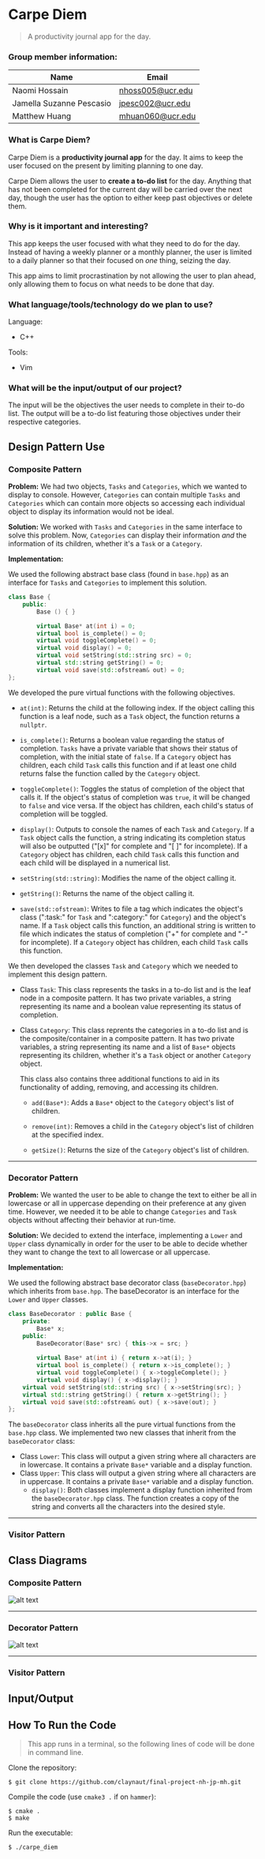 # Carpe Diem 
> A productivity journal app for the day.

### Group member information:
| Name                     | Email            |
| ------------------------ | ---------------- | 
| Naomi Hossain            | nhoss005@ucr.edu |
| Jamella Suzanne Pescasio | jpesc002@ucr.edu |
| Matthew Huang            | mhuan060@ucr.edu |

### What is Carpe Diem?
Carpe Diem is a **productivity journal app** for the day. It aims to keep the user focused on the present by limiting planning to one day.

Carpe Diem allows the user to **create a to-do list** for the day. Anything that has not been completed for the current day will be carried over the next day, though the user has the option to either keep past objectives or delete them.

### Why is it important and interesting?
This app keeps the user focused with what they need to do for the day. Instead of having a weekly planner or a monthly planner, the user is limited to a daily planner so that their focused on *one* thing, seizing the day. 

This app aims to limit procrastination by not allowing the user to plan ahead, only allowing them to focus on what needs to be done that day.

### What language/tools/technology do we plan to use?
Language:
- C++

Tools:
- Vim

### What will be the input/output of our project?
The input will be the objectives the user needs to complete in their to-do list. The output will be a to-do list featuring those objectives under their respective categories.

## Design Pattern Use
### Composite Pattern
**Problem:** We had two objects, `Tasks` and `Categories`, which we wanted to display to console. However, `Categories` can contain multiple `Tasks` and `Categories` which can contain more objects so accessing each individual object to display its information would not be ideal.

**Solution:** We worked with `Tasks` and `Categories` in the same interface to solve this problem. Now, `Categories` can display their information *and* the information of its children, whether it's a `Task` or a `Category`.

**Implementation:**

We used the following abstract base class (found in `base.hpp`) as an interface for `Tasks` and `Categories` to implement this solution.
```cpp
class Base {
    public:
        Base () { }

        virtual Base* at(int i) = 0;
        virtual bool is_complete() = 0;
        virtual void toggleComplete() = 0;
        virtual void display() = 0;
        virtual void setString(std::string src) = 0;
        virtual std::string getString() = 0;
        virtual void save(std::ofstream& out) = 0;
};
```
   
We developed the pure virtual functions with the following objectives.
- `at(int)`: Returns the child at the following index. If the object calling this function is a leaf node, such as a `Task` object, the function returns a `nullptr`.

- `is_complete()`: Returns a boolean value regarding the status of completion. `Tasks` have a private variable that shows their status of completion, with the initial state of `false`. If a `Category` object has children, each child `Task` calls this function and if at least one child returns false the function called by the `Category` object.

- `toggleComplete()`: Toggles the status of completion of the object that calls it. If the object's status of completion was `true`, it will be changed to `false` and vice versa. If the object has children, each child's status of completion will be toggled.

- `display()`: Outputs to console the names of each `Task` and `Category`. If a `Task` object calls the function, a string indicating its completion status will also be outputted ("[x]" for complete and "[ ]" for incomplete). If a `Category` object has children, each child `Task` calls this function and each child will be displayed in a numerical list.

- `setString(std::string)`: Modifies the name of the object calling it.

- `getString()`: Returns the name of the object calling it.

- `save(std::ofstream)`: Writes to file a tag which indicates the object's class (":task:" for `Task` and ":category:" for `Category`) and the object's name. If a `Task` object calls this function, an additional string is written to file which indicates the status of completion ("+" for complete and "-" for incomplete). If a `Category` object has children, each child `Task` calls this function.

We then developed the classes `Task` and `Category` which we needed to implement this design pattern.
- Class `Task`: This class represents the tasks in a to-do list and is the leaf node in a composite pattern. It has two private variables, a string representing its name and a boolean value representing its status of completion.

- Class `Category`: This class reprents the categories in a to-do list and is the composite/container in a composite pattern. It has two private variables, a string representing its name and a list of `Base*` objects representing its children, whether it's a `Task` object or another `Category` object. 

   This class also contains three additional functions to aid in its functionality of adding, removing, and accessing its children.

    - `add(Base*)`: Adds a `Base*` object to the `Category` object's list of children.
    
    - `remove(int)`: Removes a child in the `Category` object's list of children at the specified index.
    
    - `getSize()`: Returns the size of the `Category` object's list of children.

---

### Decorator Pattern
**Problem:** We wanted the user to be able to change the text to either be all in lowercase or all in uppercase depending on their preference at any given time. However, we needed it to be able to change `Categories` and `Task` objects without affecting their behavior at run-time. 

**Solution:** We decided to extend the interface, implementing a `Lower` and `Upper` class dynamically in order for the user to be able to decide whether they want to change the text to all lowercase or all uppercase.

**Implementation:**

We used the following abstract base decorator class (`baseDecorator.hpp`) which inherits from `base.hpp`. The baseDecorator is an interface for the `Lower` and `Upper` classes. 

```cpp
class BaseDecorator : public Base {
    private:
        Base* x;
    public:
        BaseDecorator(Base* src) { this->x = src; }
	
        virtual Base* at(int i) { return x->at(i); }
        virtual bool is_complete() { return x->is_complete(); }
        virtual void toggleComplete() { x->toggleComplete(); }
        virtual void display() { x->display(); }
	virtual void setString(std::string src) { x->setString(src); }
	virtual std::string getString() { return x->getString(); } 
	virtual void save(std::ofstream& out) { x->save(out); }
};
```

The `baseDecorator` class inherits all the pure virtual functions from the `base.hpp` class. We implemented two new classes that inherit from the `baseDecorator` class:
- Class `Lower`: This class will output a given string where all characters are in lowercase. It contains a private `Base*` variable and a display function. 
- Class `Upper`: This class will output a given string where all characters are in uppercase. It contains a private `Base*` variable and a display function.
    - `display()`: Both classes implement a display function inherited from the `baseDecorator.hpp` class. The function creates a copy of the string and converts all the characters into the desired style. 

---

### Visitor Pattern

## Class Diagrams
### Composite Pattern
![alt text](https://github.com/claynaut/final-project-nh-jp-mh/blob/master/images/composite-pattern.png)

---

### Decorator Pattern
![alt text](https://github.com/claynaut/final-project-nh-jp-mh/blob/master/images/Decorator-Pattern-Diagram.png)

---

### Visitor Pattern

## Input/Output


## How To Run the Code
> This app runs in a terminal, so the following lines of code will be done in command line.

Clone the repository:
```
$ git clone https://github.com/claynaut/final-project-nh-jp-mh.git
```
Compile the code (use `cmake3 .` if on `hammer`):
```
$ cmake .
$ make
```
Run the executable:
```
$ ./carpe_diem
```
